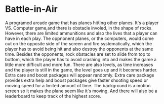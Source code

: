 # Battle-in-Air
A programed arcade game that has planes hitting other planes. It's a player VS. Computer game,and there is obstacle involed, in the shape of rocks. However, there are limited ammunitions and also the lives that a player can have in each play. The oppnonent planes, or the computers, would come out on the opposite side of the screen and fire systematically, which the player has to avoid being hit and also destroy the opponents at the same time. Besides the opponents, rock obstacles are set to slide from top to bottom, which the player has to avoid crashing into and makes the game a little more difficult and more fun. There are also levels, as time increases and the player is still in the game, the level goes up and it becomes harder. Extra care and boost packages will appear randomly. Extra care package provides extra help and boost packages give faster shooting speed or moving speed for a limited amount of time. The background is a motion screen so it makes the plane seem like it's moving. And there will also be a leaderboard to keep track of the highest score.
